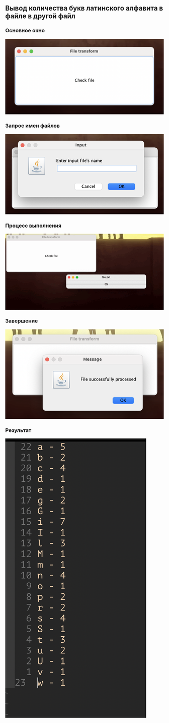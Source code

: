 ## Вывод количества букв латинского алфавита в файле в другой файл

### Основное окно

![](./RMsrc/start.png)

### Запрос имен файлов

![](./RMsrc/ask_for_file_names.png)

### Процесс выполнения

![](./RMsrc/bar.gif)

### Завершение

![](./RMsrc/succsess.png)

### Результат

![](./RMsrc/result.png)

